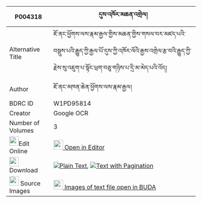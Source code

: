 |P004318|དུས་འཁོར་མཆན་འགྲེལ། 
| --- | --- 
|Alternative Title |ཇོ་ནང་ཕྱོགས་ལས་རྣམ་རྒྱལ་གྱིས་མཆན་གྱིས་གསལ་བར་མཛད་པའི་བསྡུས་པའི་རྒྱུད་ཀྱི་རྒྱལ་པོ་དུས་ཀྱི་འཁོར་ལོའི་རྒྱས་འགྲེལ་རྩ་བའི་རྒྱུད་ཀྱི་རྗེས་སུ་འཇུག་པ་སྟོང་ཕྲག་བཅུ་གཉིས་པ་དྲི་མ་མེད་པའི་འོད།
|Author| ཇོ་ནང་མཁན་ཆེན་ཕྱོགས་ལས་རྣམ་རྒྱལ།
|BDRC ID | W1PD95814
|Creator | Google OCR
|Number of Volumes| 3
|<img width="25" src="https://img.icons8.com/color/25/000000/edit-property.png">Edit Online| [<img width="25" src="https://avatars.githubusercontent.com/u/45091458?s=200&v=4"> Open in Editor](http://editor.openpecha.org/P004318)
|<img width="25" src="https://img.icons8.com/fluent/48/000000/download-2.png"/>  Download | [![](https://img.icons8.com/color/20/000000/txt.png)Plain Text](https://github.com/Openpecha/P004318/releases/download/v1/dukhor_chendrel_plain_P004318.zip), [![](https://img.icons8.com/color/20/000000/txt.png)Text with Pagination](https://github.com/Openpecha/P004318/releases/download/v1/dukhor_chendrel_pages_P004318.zip)
|<img width="25" src="https://img.icons8.com/plasticine/100/000000/pictures-folder.png"/>  Source Images | [<img width="25" src="https://library.bdrc.io/icons/BUDA-small.svg"> Images of text file open in BUDA](https://library.bdrc.io/show/bdr:W1PD95814)